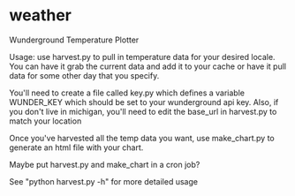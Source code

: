 weather
=======

Wunderground Temperature Plotter

Usage:
use harvest.py to pull in temperature data for your desired locale.  You can have it grab the current data and add it to your cache or have it pull data for some other day that you specify.

You'll need to create a file called key.py which defines a variable WUNDER_KEY which should be set to your wunderground api key.
Also, if you don't live in michigan, you'll need to edit the base_url in harvest.py to match your location

Once you've harvested all the temp data you want, use make_chart.py to generate an html file with your chart.

Maybe put harvest.py and make_chart in a cron job?

See "python harvest.py -h" for more detailed usage
